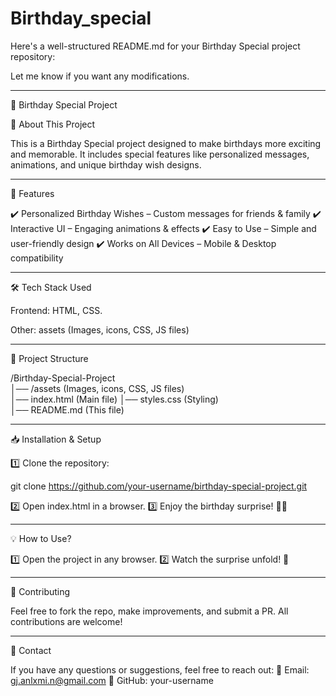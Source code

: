 # Birthday_special
Here's a well-structured README.md for your Birthday Special project repository:

Let me know if you want any modifications.


---

🎉 Birthday Special Project

📌 About This Project

This is a Birthday Special project designed to make birthdays more exciting and memorable. It includes special features like personalized messages, animations, and unique birthday wish designs.


---

🚀 Features

✔️ Personalized Birthday Wishes – Custom messages for friends & family
✔️ Interactive UI – Engaging animations & effects
✔️ Easy to Use – Simple and user-friendly design
✔️ Works on All Devices – Mobile & Desktop compatibility


---

🛠 Tech Stack Used

Frontend: HTML, CSS.

Other: assets (Images, icons, CSS, JS files)  


---

📂 Project Structure

/Birthday-Special-Project  
│── /assets (Images, icons, CSS, JS files)  
│── index.html (Main file)
│── styles.css (Styling)  
│── README.md (This file)


---

📥 Installation & Setup

1️⃣ Clone the repository:

git clone https://github.com/your-username/birthday-special-project.git

2️⃣ Open index.html in a browser.
3️⃣ Enjoy the birthday surprise! 🎂🎁


---

💡 How to Use?

1️⃣ Open the project in any browser.
2️⃣ Watch the surprise unfold! 🎊


---

🤝 Contributing

Feel free to fork the repo, make improvements, and submit a PR. All contributions are welcome!


---

📧 Contact

If you have any questions or suggestions, feel free to reach out:
📩 Email: gj.anlxmi.n@gmail.com
🔗 GitHub: your-username


